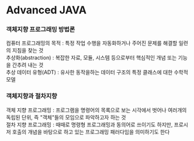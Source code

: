 # Advanced JAVA

### 객체지향 프로그래밍 방법론
컴퓨터 프로그래밍의 목적 : 특정 작업 수행을 자동화하거나 주어진 문제를 해결할 일련의 지침을 찾는 것 <br/>
추상화(abstraction) : 복잡한 자료, 모듈, 시스템 등으로부터 핵심적인 개념 또는 기능을 간추려 내는 것 <br/>
추상 데이터 유형(ADT) : 유사한 동작을하는 데이터 구조의 특정 클래스에 대한 수학적 모델

### 객체지향과 절차지향
객체 지향 프로그래밍 : 프로그램을 명령어의 목록으로 보는 시각에서 벗어나 여러개의 독립된 단위, 즉 "객체"들의 모임으로 파악하고자 하는 것 <br/>
절차 지향 프로그래밍 : 때때로 명령형 프로그래밍과 동의어로 쓰이기도 하지만, 프로시저 호출의 개념을 바탕으로 하고 있는 프로그래밍 패러다임을 의미하기도 한다 <br/>

